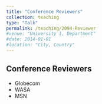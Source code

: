 ```yaml
---
title: "Conference Reviewers"
collection: teaching
type: "Talk"
permalink: /teaching/2094-Reviewer
#venue: "University 1, Department"
#date: 2014-01-01
#location: "City, Country"
---
```


## Conference Reviewers
- Globecom
- WASA
- MSN